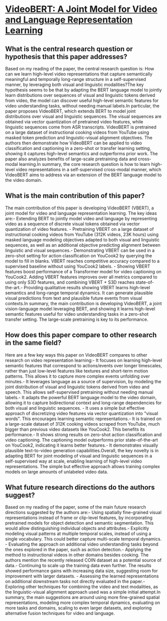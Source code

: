 # [VideoBERT: A Joint Model for Video and Language Representation Learning](https://arxiv.org/abs/1904.01766)

## What is the central research question or hypothesis that this paper addresses?

Based on my reading of the paper, the central research question is: How can we learn high-level video representations that capture semantically meaningful and temporally long-range structure in a self-supervised manner, by leveraging both visual and linguistic modalities?The key hypothesis seems to be that by adapting the BERT language model to jointly learn distributions over sequences of visual and linguistic tokens derived from video, the model can discover useful high-level semantic features for video understanding tasks, without needing manual labels.In particular, the paper proposes VideoBERT, which extends BERT to model joint distributions over visual and linguistic sequences. The visual sequences are obtained via vector quantization of pretrained video features, while linguistic sequences come from ASR transcripts. VideoBERT is pretrained on a large dataset of instructional cooking videos from YouTube using masked token prediction and linguistic-visual alignment objectives. The authors then demonstrate how VideoBERT can be applied to video classification and captioning in a zero-shot or transfer learning setting, showing it captures high-level semantics and outperforms prior work. The paper also analyzes benefits of large-scale pretraining data and cross-modal learning.In summary, the core research question is how to learn high-level video representations in a self-supervised cross-modal manner, which VideoBERT aims to address via an extension of the BERT language model to the video domain.


## What is the main contribution of this paper?

The main contribution of this paper is developing VideoBERT (VBERT), a joint model for video and language representation learning. The key ideas are:- Extending BERT to jointly model video and language by representing video as a sequence of discrete visual tokens obtained via vector quantization of video features. - Pretraining VBERT on a large dataset of instructional cooking videos from YouTube (312K videos, 23K hours) using masked language modeling objectives adapted to both visual and linguistic sequences, as well as an additional objective predicting alignment between linguistic and visual sequences.- Demonstrating VBERT can be used in a zero-shot setting for action classification on YouCook2 by querying the model to fill in blanks. VBERT reaches competitive accuracy compared to a supervised baseline without using YouCook2 labels. - Showing VBERT features boost performance of a Transformer model for video captioning on YouCook2. Adding VBERT features improves over all metrics compared to using only S3D features, and combining VBERT + S3D reaches state-of-the-art.- Providing qualitative results showing VBERT learns high-level semantics and long-range temporal dynamics. It can generate plausible visual predictions from text and plausible future events from visual contexts.In summary, the main contribution is developing VideoBERT, a joint vision-language model leveraging BERT, and showing it learns high-level semantic features useful for video understanding tasks in a zero-shot transfer setting. The large-scale pretraining is key to its performance.


## How does this paper compare to other research in the same field?

Here are a few key ways this paper on VideoBERT compares to other research on video representation learning:- It focuses on learning high-level semantic features that correspond to actions/events over longer timescales, rather than just low-level features like textures and short-term motion patterns. This allows it to capture more complex events unfolding over minutes.- It leverages language as a source of supervision, by modeling the joint distribution of visual and linguistic tokens derived from video and speech. This allows self-supervised pretraining without needing manual labels.- It adapts the powerful BERT language model to the video domain, allowing it to capture bidirectional context and long-range dependencies for both visual and linguistic sequences. - It uses a simple but effective approach of discretizing video features via vector quantization into "visual words". This encourages learning semantic representations.- It is trained on a large-scale dataset of 312K cooking videos scraped from YouTube, much bigger than previous video datasets like YouCook2. This benefits its performance.- It shows strong results on zero-shot action classification and video captioning. The captioning model outperforms prior state-of-the-art on YouCook2, indicating it learns better features.- It demonstrates visually plausible text-to-video generation capabilities.Overall, the key novelty is in adapting BERT for joint modeling of visual and linguistic sequences in a self-supervised way at scale, enabling learning of high-level video representations. The simple but effective approach allows training complex models on large amounts of unlabeled video data.


## What future research directions do the authors suggest?

Based on my reading of the paper, some of the main future research directions suggested by the authors are:- Using spatially fine-grained visual representations instead of frame or clip-level features, by incorporating pretrained models for object detection and semantic segmentation. This would allow distinguishing individual objects and attributes.- Explicitly modeling visual patterns at multiple temporal scales, instead of using a single vocabulary. This could better capture multi-scale temporal dynamics. - Evaluating the approach on additional video understanding tasks beyond the ones explored in the paper, such as action detection.- Applying the method to instructional videos in other domains besides cooking. The authors mention the recently released COIN dataset as a potential source of data.- Continuing to scale up the training data even further. The results showed performance gains with increasing data size, suggesting room for improvement with larger datasets. - Assessing the learned representations on additional downstream tasks not directly evaluated in the paper.- Exploring other techniques for combining the video and text modalities, as the linguistic-visual alignment approach used was a simple initial attempt.In summary, the main suggestions are around using more fine-grained spatial representations, modeling more complex temporal dynamics, evaluating on more tasks and domains, scaling to even larger datasets, and exploring alternative fusion techniques for video and language.
